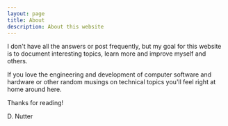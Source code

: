 ```yaml
---
layout: page
title: About
description: About this website
---
```


<p class="message">
I don't have all the answers or post frequently, but my goal for this website is to document interesting topics, learn more and improve myself and others.
</p>

If you love the engineering and development of computer software and hardware or other random musings on technical topics you'll feel right at home around here.

Thanks for reading!

D. Nutter